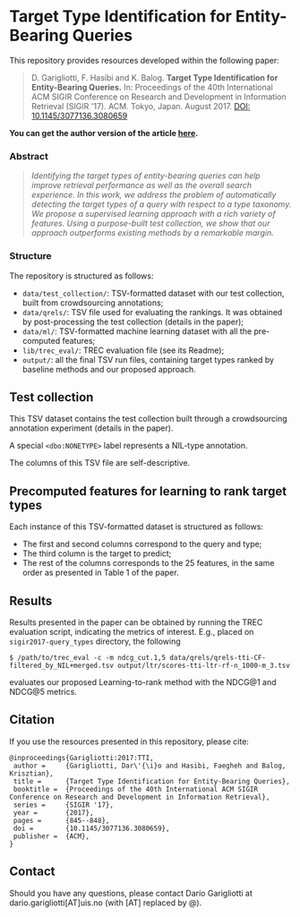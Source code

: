 # Target Type Identification for Entity-Bearing Queries

This repository provides resources developed within the following paper:

> D. Garigliotti, F. Hasibi and K. Balog. **Target Type Identification for Entity-Bearing Queries.** In: Proceedings of the 40th International ACM SIGIR Conference on Research and Development in Information Retrieval (SIGIR '17). ACM. Tokyo, Japan. August 2017. [DOI: 10.1145/3077136.3080659](https://doi.org/10.1145/3077136.3080659)

**You can get the author version of the article [here](https://arxiv.org/abs/1705.06056).**

### Abstract

> *Identifying the target types of entity-bearing queries can help improve retrieval performance as well as the overall search experience. In this work, we address the problem of automatically detecting the target types of a query with respect to a type taxonomy. We propose a supervised learning approach with a rich variety of features. Using a purpose-built test collection, we show that our approach outperforms existing methods by a remarkable margin.* 


### Structure

The repository is structured as follows:

- `data/test_collection/`: TSV-formatted dataset with our test collection, built from crowdsourcing annotations;
- `data/qrels/`: TSV file used for evaluating the rankings. It was obtained by post-processing the test collection (details in the paper);
- `data/ml/`: TSV-formatted machine learning dataset with all the pre-computed features;
- `lib/trec_eval/`: TREC evaluation file (see its Readme);
- `output/`:  all the final TSV run files, containing target types ranked by baseline methods and our proposed approach.


## Test collection

This TSV dataset contains the test collection built through a crowdsourcing annotation experiment (details in the paper).

A special `<dbo:NONETYPE>` label represents a NIL-type annotation.

The columns of this TSV file are self-descriptive.


## Precomputed features for learning to rank target types

Each instance of this TSV-formatted dataset is structured as follows:

- The first and second columns correspond to the query and type;
- The third column is the target to predict;
- The rest of the columns corresponds to the 25 features, in the same order as presented in Table 1 of the paper.


## Results

Results presented in the paper can be obtained by running the TREC evaluation script, indicating the metrics of interest.
E.g., placed on `sigir2017-query_types` directory, the following
```
$ /path/to/trec_eval -c -m ndcg_cut.1,5 data/qrels/qrels-tti-CF-filtered_by_NIL+merged.tsv output/ltr/scores-tti-ltr-rf-n_1000-m_3.tsv
```
evaluates our proposed Learning-to-rank method with the NDCG@1 and NDCG@5 metrics.


## Citation

If you use the resources presented in this repository, please cite:

```
@inproceedings{Garigliotti:2017:TTI,
 author =     {Garigliotti, Dar\'{\i}o and Hasibi, Faegheh and Balog, Krisztian},
 title =      {Target Type Identification for Entity-Bearing Queries},
 booktitle =  {Proceedings of the 40th International ACM SIGIR Conference on Research and Development in Information Retrieval},
 series =     {SIGIR '17},
 year =       {2017},
 pages =      {845--848},
 doi =        {10.1145/3077136.3080659},
 publisher =  {ACM},
}
```


## Contact

Should you have any questions, please contact Darío Garigliotti at dario.garigliotti[AT]uis.no (with [AT] replaced by @).
